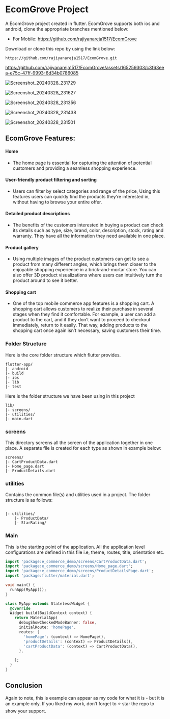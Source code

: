 
# EcomGrove Project

A EcomGrove project created in flutter. EcomGrove supports both ios and android, clone the appropriate branches mentioned below:

* For Mobile: https://github.com/rajiyanareja1517/EcomGrove 

Download or clone this repo by using the link below:

```
https://github.com/rajiyanareja1517/EcomGrove.git
```



https://github.com/rajiyanareja1517/EcomGrove/assets/165259303/c3f63eea-e75c-47ff-9993-6d34b0786085


![Screenshot_20240328_231729](https://github.com/rajiyanareja1517/EcomGrove/assets/165259303/2ac72b13-aa50-4cce-81ba-2778233b04ff)

![Screenshot_20240328_231627](https://github.com/rajiyanareja1517/EcomGrove/assets/165259303/18fce95a-f6d1-4c56-be7e-3001166b9979)

![Screenshot_20240328_231356](https://github.com/rajiyanareja1517/EcomGrove/assets/165259303/e66c26dc-1b87-4354-92f9-472efed45014)

![Screenshot_20240328_231438](https://github.com/rajiyanareja1517/EcomGrove/assets/165259303/2abe5f3a-5462-4d3a-a20b-64fa219ba2ba)

![Screenshot_20240328_231501](https://github.com/rajiyanareja1517/EcomGrove/assets/165259303/5b9dc5ce-6141-4edf-93d4-f5634c8a47d1)


## EcomGrove Features:

#### Home
  * The home page is essential for capturing the attention of potential customers and providing a seamless shopping experience.

#### User-friendly product filtering and sorting
 * Users can filter by select categories and range of the price, Using this features users can quickly find the products they’re interested in, without having to browse your entire offer.
 
#### Detailed product descriptions
* The benefits of the customers interested in buying a product can check its details such as type, size, brand, color, description, stock, rating and warranty. They have all the information they need available in one place.
  
#### Product gallery
 * Using multiple images of the product customers can get to see a product from many different angles, which brings them closer to the enjoyable shopping experience in a brick-and-mortar store. You can also offer 3D product visualizations where users can intuitively turn the product around to see it better.

#### Shopping cart
 * One of the top mobile commerce app features is a shopping cart. A shopping cart allows customers to realize their purchase in several stages when they find it comfortable. For example, a user can add a product to the cart, and if they don’t want to proceed to checkout immediately, return to it easily. That way, adding products to the shopping cart once again isn’t necessary, saving customers their time.

### Folder Structure
Here is the core folder structure which flutter provides.

```
flutter-app/
|- android
|- build
|- ios
|- lib
|- test
```

Here is the folder structure we have been using in this project

```
lib/
|- screens/
|- utilities/
|- main.dart
```

### screens

This directory screens all the screen of the application together in one place. A separate file is created for each type as shown in example below:

```
screens/
|- CartProductData.dart
|- Home_page.dart
|- ProductDetails.dart
```

### utilities

Contains the common file(s) and utilities used in a project. The folder structure is as follows:

```

|- utilities/
    |- ProductData/
    |- StarRating/

```


### Main

This is the starting point of the application. All the application level configurations are defined in this file i.e, theme, routes, title, orientation etc.

```dart
import 'package:e_commerce_demo/screens/CartProductData.dart';
import 'package:e_commerce_demo/screens/Home_page.dart';
import 'package:e_commerce_demo/screens/ProductDetailsPage.dart';
import 'package:flutter/material.dart';

void main() {
  runApp(MyApp());
}

class MyApp extends StatelessWidget {
  @override
  Widget build(BuildContext context) {
    return MaterialApp(
      debugShowCheckedModeBanner: false,
      initialRoute: 'homePage',
      routes: {
        'homePage': (context) => HomePage(),
        'productDetails': (context) => ProductDetails(),
        'cartProductData': (context) => CartProductData(),
      },

    );
  }
}
```

## Conclusion

Again to note, this is example can appear as my code for what it is - but it is an example only. If you liked my work, don’t forget to ⭐ star the repo to show your support.

